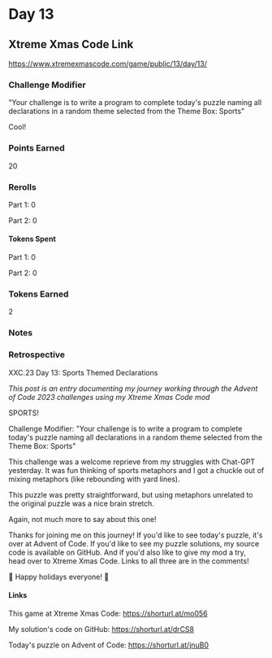 # Day 13

## Xtreme Xmas Code Link

https://www.xtremexmascode.com/game/public/13/day/13/

### Challenge Modifier

"Your challenge is to write a program to complete today's puzzle naming all declarations in a random theme selected from the Theme Box: Sports"

Cool!

### Points Earned

20

### Rerolls

Part 1: 0

Part 2: 0

#### Tokens Spent

Part 1: 0

Part 2: 0

### Tokens Earned

2

### Notes

### Retrospective

XXC.23 Day 13: Sports Themed Declarations

_This post is an entry documenting my journey working through the Advent of Code 2023 challenges using my Xtreme Xmas Code mod_

SPORTS!

Challenge Modifier: "Your challenge is to write a program to complete today's puzzle naming all declarations in a random theme selected from the Theme Box: Sports"

This challenge was a welcome reprieve from my struggles with Chat-GPT yesterday. It was fun thinking of sports metaphors and I got a chuckle out of mixing metaphors (like rebounding with yard lines).

This puzzle was pretty straightforward, but using metaphors unrelated to the original puzzle was a nice brain stretch.

Again, not much more to say about this one!

Thanks for joining me on this journey! If you'd like to see today's puzzle, it's over at Advent of Code. If you'd like to see my puzzle solutions, my source code is available on GitHub. And if you'd also like to give my mod a try, head over to Xtreme Xmas Code. Links to all three are in the comments!

🎄 Happy holidays everyone! 🎄

#### Links

This game at Xtreme Xmas Code: https://shorturl.at/mo056

My solution's code on GitHub: https://shorturl.at/drCS8

Today's puzzle on Advent of Code: https://shorturl.at/jnuB0
